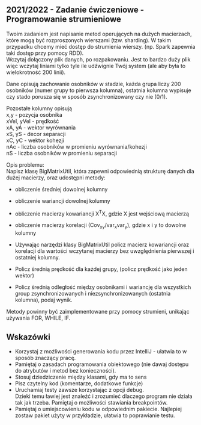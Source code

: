 ## 2021/2022 - Zadanie ćwiczeniowe - Programowanie strumieniowe 

Twoim zadaniem jest napisanie metod operujących na dużych macierzach, które mogą być rozproszonych wierszami (tzw. sharding).  W takim przypadku chcemy mieć dostęp do strumienia wierszy. (np. Spark zapewnia taki dostęp przy pomocy RDD).     
Wczytaj dołączony plik danych, po rozpakowaniu. Jest to bardzo duży plik więc wczytaj liniami tylko tyle ile udźwignie Twój system (ale aby była to wielokrotność 200 linii).  

Dane opisują zachowanie osobników w stadzie, każda grupa liczy 200 osobników (numer grupy to pierwsza kolumna), ostatnia kolumna wypisuje czy stado porusza się w sposób zsynchronizowany czy nie (0/1).  

Pozostałe kolumny opisują  
x,y - pozycja osobnika  
xVel, yVel - prędkość  
xA, yA - wektor wyrównania  
xS, yS - decor separacji  
xC, yC - wektor kohezji  
nAc - liczba osobników w promieniu wyrównania/kohezji  
nS - liczba osobników w promieniu separacji  



Opis problemu:  
Napisz klasę BigMatrixUtil, która zapewni odpowiednią strukturę danych dla dużej macierzy, oraz udostępni metody:  
- obliczenie średniej dowolnej kolumny  
- obliczenie wariancji dowolnej kolumny  
- obliczenie macierzy kowariancji X<sup>T</sup>X, gdzie X jest wejściową macierzą    
- obliczenie macierzy korelacji (Cov<sub>xy</sub>/var<sub>x</sub>var<sub>y</sub>), gdzie x i y to dowolne kolumny  
  

- Używając narzędzi klasy BigMatrixUtil policz macierz kowariancji oraz korelacji dla wartości wczytanej macierzy bez uwzględnienia pierwszej i ostatniej kolumny.  
- Policz średnią prędkość dla każdej grupy, (policz prędkość jako jeden wektor)  
- Policz średnią odległość między osobnikami i wariancję dla wszystkich group zsynchronizowanych i niezsynchronizowanych (ostatnia kolumna), podaj wynik.  

Metody powinny być zaimplementowane przy pomocy strumieni, unikając używania FOR, WHILE, IF.  



## Wskazówki
- Korzystaj z możliwości generowania kodu przez IntelliJ - ułatwia to w sposób znaczący pracę. 
- Pamiętaj o zasadach programowania obiektowego (nie dawaj dostępu do atrybutów i metod bez konieczności).
- Stosuj dziedziczenie między klasami, gdy ma to sens
- Pisz czytelny kod (komentarze, dodatkowe funkcje)
- Uruchamiaj testy zawsze korzystając z opcji debug.  
Dzieki temu ławiej jest znaleźć i zrozumieć dlaczego program nie działa tak jak trzeba.  Pamiętaj o możliwości stawiania breakpointów.
- Pamiętaj o umiejscowieniu kodu w odpowiednim pakiecie. Najlepiej zostaw pakiet użyty w przykładzie, ułatwia to poprawianie testu.

